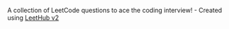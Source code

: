 A collection of LeetCode questions to ace the coding interview! - Created using [LeetHub v2](https://github.com/arunbhardwaj/LeetHub-3.0)

